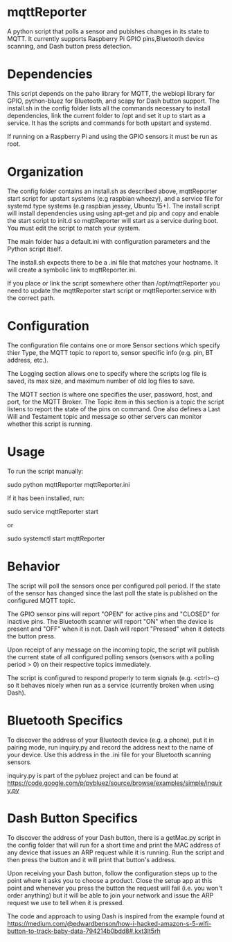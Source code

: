 # mqttReporter
A python script that polls a sensor and pubishes changes in its state to MQTT. 
It currently supports Raspberry Pi GPIO pins,Bluetooth device scanning, and
Dash button press detection.

# Dependencies
This script depends on the paho library for MQTT, the webiopi library for GPIO,
python-bluez for Bluetooth, and scapy for Dash button support. The install.sh in 
the config folder lists all the commands necessary to install dependencies, link
the current folder to /opt and set it up to start as a service. It has the 
scripts and commands for both upstart and systemd.

If running on a Raspberry Pi and using the GPIO sensors it must be run as root.

# Organization
The config folder contains an install.sh as described above, mqttReporter start 
script for upstart systems (e.g raspbian wheezy), and a service file for systemd 
type systems (e.g raspbian jessey, Ubuntu 15+). The install script will install 
dependencies using using apt-get and pip and copy and enable the start script to 
init.d so mqttReporter will start as a service during boot. You must edit the 
script to match your system.

The main folder has a default.ini with configuration parameters and the Python 
script itself.

The install.sh expects there to be a .ini file that matches your hostname. It 
will create a symbolic link to mqttReporter.ini.

If you place or link the script somewhere other than /opt/mqttReporter you need 
to update the mqttReporter start script or mqttReporter.service with the correct 
path.

# Configuration
The configuration file contains one or more Sensor sections which specify thier 
Type, the MQTT topic to report to, sensor specific info (e.g. pin, BT address, 
etc.).

The Logging section allows one to specify where the scripts log file is saved, 
its max size, and maximum number of old log files to save.

The MQTT section is where one specifies the user, password, host, and port, for 
the MQTT Broker. The Topic item in this section is a topic the script listens to 
report the state of the pins on command. One also defines a Last Will and 
Testament topic and message so other servers can monitor whether this script is 
running.

# Usage
To run the script manually:

sudo python mqttReporter mqttReporter.ini

If it has been installed, run:


sudo service mqttReporter start

or

sudo systemctl start mqttReporter

# Behavior
The script will poll the sensors once per configured poll period. If the state 
of the sensor has changed since the last poll the state is published on the 
configured MQTT topic.

The GPIO sensor pins will report "OPEN" for active pins and "CLOSED" for 
inactive pins. The Bluetooth scanner will report "ON" when the device is present 
and "OFF" when it is not. Dash will report "Pressed" when it detects the button
press.

Upon receipt of any message on the incoming topic, the script will publish the 
current state of all configured polling sensors (sensors with a polling period 
&gt; 0) on their respective topics immediately.

The script is configured to respond properly to term signals (e.g. &lt;ctrl&gt;-c) so 
it behaves nicely when run as a service (currently broken when using Dash).

# Bluetooth Specifics
To discover the address of your Bluetooth device (e.g. a phone), put it in 
pairing mode, run inquiry.py and record the address next to the name of your 
device. Use this address in the .ini file for your Bluetooth scanning sensors.

inquiry.py is part of the pybluez project and can be found at 
https://code.google.com/p/pybluez/source/browse/examples/simple/inquiry.py

# Dash Button Specifics
To discover the address of your Dash button, there is a getMac.py script in the
config folder that will run for a short time and print the MAC address of any
device that issues an ARP request while it is running. Run the script and then
press the button and it will print that button's address.

Upon receiving your Dash button, follow the configuration steps up to the point
where it asks you to choose a product. Close the setup app at this point and 
whenever you press the button the request will fail (i.e. you won't order 
anything) but it will be able to join your network and issue the ARP request we
use to tell when it is pressed.

The code and approach to using Dash is inspired from the example found at
https://medium.com/@edwardbenson/how-i-hacked-amazon-s-5-wifi-button-to-track-baby-data-794214b0bdd8#.kxt3lt5rh
